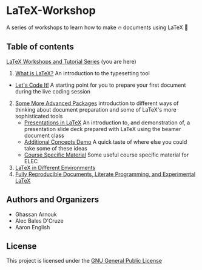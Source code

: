 # LaTeX-Workshop

A series of workshops to learn how to make :fire: documents using LaTeX :green_book: 

## Table of contents

[LaTeX Workshops and Tutorial Series](https://github.com/humdrumcomet/LaTeXTutorialSeries) (you are here)
1. [What is LaTeX?](https://github.com/humdrumcomet/LaTeXIntroduction)
  An introduction to the typesetting tool
  - [Let's Code It!](https://github.com/humdrumcomet/LaTeXCodingSession)
    A starting point for you to prepare your first document during the live coding session
2. [Some More Advanced Packages](https://github.com/humdrumcomet/LaTeXAdvancedWorkshop)
  introduction to different ways of thinking about document preparation and some of LaTeX's more sophisticated tools
    - [Presentations in LaTeX](https://github.com/humdrumcomet/LaTeXAdvancedWorkshop-Beamer)
  An introduction to, and demonstration of, a presentation slide deck prepared with LaTeX using the beamer document class
    - [Additional Concepts Demo](https://github.com/humdrumcomet/LaTeXAdvancedWorkshop-Extras)
  A quick taste of where else you could take some of these ideas
    - [Course Specific Material](https://github.com/humdrumcomet/LaTeXAdvancedWorkshop-Course-Specific)
  Some useful course specific material for ELEC
3. [LaTeX in Different Environments]()
4. [Fully Reproducible Documents, Literate Programming, and Experimental LaTeX]()

## Authors and Organizers

* Ghassan Arnouk
* Alec Bales D'Cruze
* Aaron English

## License

This project is licensed under the [GNU General Public License](LICENSE)

[LICENSE]: https://github.com/humdrumcomet/LaTeXTutorialSeries/blob/main/LICENSE
